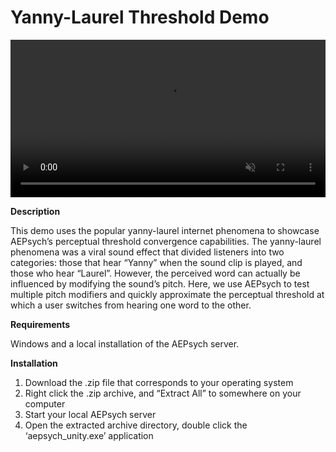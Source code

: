 ﻿# Yanny-Laurel Threshold Demo

<video controls muted style="width: 100%;">
  <source src="https://github.com/facebookresearch/aepsych/assets/80999718/6d4addd4-57a4-41fb-86b2-f1c490022323" type="video/mp4" alt="Yanny Laurel Demo">
  Your browser does not support the video tag.
</video>

**Description**

This demo uses the popular yanny-laurel internet phenomena to showcase AEPsych’s perceptual threshold convergence capabilities. The yanny-laurel phenomena was a viral sound effect that divided listeners into two categories: those that hear “Yanny” when the sound clip is played, and those who hear “Laurel”. However, the perceived word can actually be influenced by modifying the sound’s pitch. Here, we use AEPsych to test multiple pitch modifiers and quickly approximate the perceptual threshold at which a user switches from hearing one word to the other.

**Requirements**

Windows and a local installation of the AEPsych server.

**Installation**
1.  Download the .zip file that corresponds to your operating system
2.  Right click the .zip archive, and “Extract All” to somewhere on your computer
3.  Start your local AEPsych server
4.  Open the extracted archive directory, double click the ‘aepsych_unity.exe’ application
